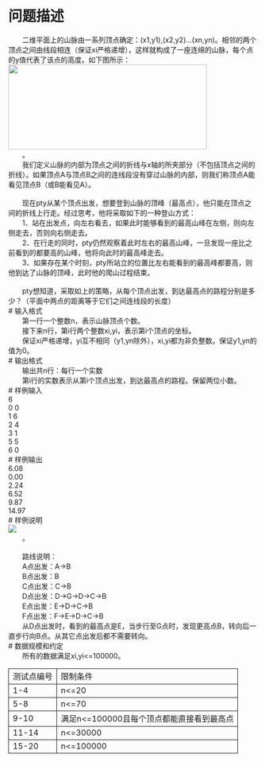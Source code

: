 <div id="pcont1" style="margin-top:20px; display:block;">

# 问题描述

<div class="pdcont">　　二维平面上的山脉由一系列顶点确定：(x1,y1),(x2,y2)...(xn,yn)。相邻的两个顶点之间由线段相连（保证xi严格递增），这样就构成了一座连绵的山脉，每个点的y值代表了该点的高度。如下图所示：<br/>
<img src="source/tsinsen/A1482/img/aHR0cDovL3d3dy50c2luc2VuLmNvbS9SZXF1aXJlRmlsZS5kbz9maWQ9cmYyZ0JhTjY=.do" width="400" height="171"/><br/>
　　。<br/>
　　我们定义山脉的内部为顶点之间的折线与x轴的所夹部分（不包括顶点之间的折线）。如果顶点A与顶点B之间的连线段没有穿过山脉的内部，则我们称顶点A能看见顶点B（或B能看见A）。<br/>
<br/>
　　现在pty从某个顶点出发，想要登到山脉的顶峰（最高点），他只能在顶点之间的折线上行走。经过思考，他将采取如下的一种登山方式：<br/>
　　1、站在出发点，向左右看去，如果此时能够看到的最高山峰在左侧，则向左侧走去，否则向右侧走去。<br/>
　　2、在行走的同时，pty仍然观察着此时左右的最高山峰，一旦发现一座比之前看到的都要高的山峰，他将向此时的最高峰走去。<br/>
　　3、如果存在某个时刻，pty所站立的位置比左右能看到的最高峰都要高，则他到达了山脉的顶峰，此时他的爬山过程结束。<br/>
<br/>
　　pty想知道，采取如上的策略，从每个顶点出发，到达最高点的路程分别是多少？（平面中两点的距离等于它们之间连线段的长度）</div>
# 输入格式

<div class="pdcont">　　第一行一个整数n，表示山脉顶点个数。<br/>
　　接下来n行，第i行两个整数xi,yi，表示第i个顶点的坐标。<br/>
　　保证xi严格递增，yi互不相同（y1,yn除外），xi,yi都为非负整数。保证y1,yn的值为0。</div>
# 输出格式

<div class="pdcont">　　输出共n行：每行一个实数<br/>
　　第i行的实数表示从第i个顶点出发，到达最高点的路程。保留两位小数。</div>
# 样例输入

<div class="pddata">6<br/>
0 0<br/>
1 6<br/>
2 4<br/>
3 1<br/>
5 5<br/>
6 0</div>
# 样例输出

<div class="pddata">6.08<br/>
0.00<br/>
2.24<br/>
6.52<br/>
9.87<br/>
14.97</div>
# 样例说明

<div class="pdcont"><img src="source/tsinsen/A1482/img/aHR0cDovL3d3dy50c2luc2VuLmNvbS9SZXF1aXJlRmlsZS5kbz9maWQ9QWVCbjZSN1E=.do"/><br/>
　　。<br/>
<br/>
　　路线说明：<br/>
　　A点出发：A-&gt;B<br/>
　　B点出发：B<br/>
　　C点出发：C-&gt;B<br/>
　　D点出发：D-&gt;G-&gt;D-&gt;C-&gt;B<br/>
　　E点出发：E-&gt;D-&gt;C-&gt;B<br/>
　　F点出发：F-&gt;E-&gt;D-&gt;C-&gt;B<br/>
　　从D点出发时，看到的最高点是E，当步行至G点时，发现更高点B，转向后一直步行向B点。从其它点出发后都不需要转向。</div>
# 数据规模和约定

<div class="pdcont">　　所有的数据满足xi,yi&lt;=100000。<br/>
<table cellspacing="0" cellpadding="2px" style="border-collapse:collapse;" class="table table-striped table-horver"><tbody><tr style="border:solid 1.0pt"><td style="border:solid 1.0pt">测试点编号</td><td style="border:solid 1.0pt">限制条件</td></tr><tr style="border:solid 1.0pt"><td style="border:solid 1.0pt">1-4</td><td style="border:solid 1.0pt">n&lt;=20</td></tr><tr style="border:solid 1.0pt"><td style="border:solid 1.0pt">5-8</td><td style="border:solid 1.0pt">n&lt;=70</td></tr><tr style="border:solid 1.0pt"><td style="border:solid 1.0pt">9-10</td><td style="border:solid 1.0pt">满足n&lt;=100000且每个顶点都能直接看到最高点</td></tr><tr style="border:solid 1.0pt"><td style="border:solid 1.0pt">11-14</td><td style="border:solid 1.0pt">n&lt;=30000</td></tr><tr style="border:solid 1.0pt"><td style="border:solid 1.0pt">15-20</td><td style="border:solid 1.0pt">n&lt;=100000</td></tr></tbody></table></div>

</div>